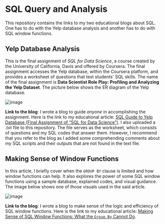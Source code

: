 # SQL Query and Analysis
This repository contains the links to my two educational blogs about SQL. One has to do with the Yelp database analysis and another has to do with SQL window functions. 

## Yelp Database Analysis
This is the final assignment of _SQL for Data Science_, a course created by the University of California, Davis and offered by Coursera. The final assignment accesses the Yelp database, within the Coursera platform, and provides a worksheet of questions that test students' SQL skills. The name of the final assignment is __Data Scientist Role Play: Profiling and Analyzing the Yelp Dataset__. The picture below shows the ER diagram of the Yelp database. 

![image](https://github.com/marvin-rubia/Querying-and-Analyzing-the-Yelp-Database-in-SQL/assets/140475770/0aebcbf7-5008-46bc-b61b-627ae5dc54d1)

__Link to the blog__:
I wrote a blog to guide _anyone_ in accomplishing the assignment. Here is the link to my educational article: [SQL Guide to Yelp Database (Final Assignment of “SQL for Data Science”)](https://marvinrubia.medium.com/sql-guide-to-yelp-database-final-assignment-of-sql-for-data-science-35a0a1091a07). I also uploaded a .txt file to this repository. The file serves as the worksheet, which consists of questions and my SQL codes that answer them. However, I recommend that you refer to the blog as I added some comprehending comments about my SQL scripts and their outputs that are not found in the text file.

## Making Sense of Window Functions

In this article, I briefly cover when the `GROUP BY` clause is limited and how window functions can help. It also explores the power of some SQL window functions using a sample database, explained codes, and visual guidance. The image below shows one of those visuals used in the said article. 

![image](https://github.com/marvin-rubia/SQL-Query-and-Analysis/assets/140475770/41e2503d-4033-4ca6-ae8f-4756dcb260ca)

__Link to the blog__: 
I wrote a blog to make sense of the logic and efficiency of SQL window functions. Here is the link to my educational article: [Making Sense of SQL Window Functions: What the `Group By` Cannot Do](https://marvinrubia.medium.com/making-sense-of-sql-window-functions-what-the-group-by-cannot-do-c5076004e085).
